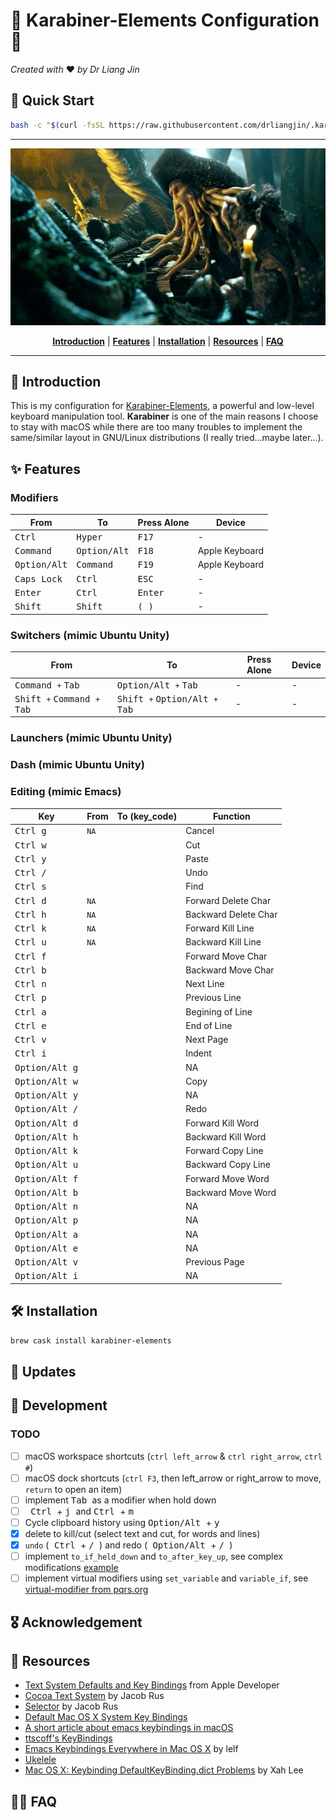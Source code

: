 # :musical_keyboard: Karabiner-Elements Configuration :musical_keyboard:
*Created with* :heart: *by Dr Liang Jin*

## :rocket: Quick Start
```bash
bash -c "$(curl -fsSL https://raw.githubusercontent.com/drliangjin/.karabiner.d/master/tools/install)"
```
- - -

<p align="center"><img src="/assets/images/davy_jones.jpg" alt="davy_jones"/></p>
<p align="center">
  <b><a href="#introduction">Introduction</a></b>
  |
  <b><a href="#features">Features</a></b>
  |
  <b><a href="#installation">Installation</a></b>
  |
  <b><a href="#resources">Resources</a></b>  
  |
  <b><a href="#features">FAQ</a></b>  
</p>

- - -

## :scroll: Introduction

This is my configuration for [Karabiner-Elements](https://pqrs.org/osx/karabiner/), a powerful and low-level keyboard manipulation tool. **Karabiner** is one of the main reasons I choose to stay with macOS while there are too many troubles to implement the same/similar layout in GNU/Linux distributions (I really tried...maybe later...).

## :sparkles: Features

### Modifiers

| From                    | To                      | Press Alone                   | Device         |
|-------------------------|-------------------------|-------------------------------|----------------|
| <kbd> Ctrl </kbd>       | <kbd> Hyper </kbd>      | <kbd> F17 </kbd>              | -              |
| <kbd> Command </kbd>    | <kbd> Option/Alt </kbd> | <kbd> F18 </kbd>              | Apple Keyboard |
| <kbd> Option/Alt </kbd> | <kbd> Command </kbd>    | <kbd> F19 </kbd>              | Apple Keyboard |
| <kbd> Caps Lock </kbd>  | <kbd> Ctrl </kbd>       | <kbd> ESC </kbd>              | -              |
| <kbd> Enter </kbd>      | <kbd> Ctrl </kbd>       | <kbd> Enter </kbd>            | -              |
| <kbd> Shift </kbd>      | <kbd> Shift </kbd>      | <kbd> ( </kbd> <kbd> ) </kbd> | -              |

### Switchers (mimic Ubuntu Unity)

| From                    | To                      | Press Alone                   | Device         |
|-------------------------|-------------------------|-------------------------------|----------------|
| <kbd> Command </kbd> `+` <kbd> Tab </kbd>   | <kbd> Option/Alt </kbd> `+` <kbd> Tab </kbd> | - | - |
| <kbd> Shift </kbd> `+` <kbd> Command </kbd> `+` <kbd> Tab </kbd>   | <kbd> Shift </kbd> `+` <kbd> Option/Alt </kbd> `+` <kbd> Tab </kbd> | - | - |

### Launchers (mimic Ubuntu Unity)

### Dash (mimic Ubuntu Unity)

### Editing (mimic Emacs)

| Key                              | From   | To (key_code)  | Function  |
|----------------------------------|--------|----------------|-----------------|
| <kbd> Ctrl </kbd> <kbd> g </kbd> | `NA`   |  | Cancel |
| <kbd> Ctrl </kbd> <kbd> w </kbd> |        |       | Cut                |
| <kbd> Ctrl </kbd> <kbd> y </kbd> |        |       | Paste                |
| <kbd> Ctrl </kbd> <kbd> / </kbd> |        |       | Undo                |
| <kbd> Ctrl </kbd> <kbd> s </kbd> |        |      | Find                |
| <kbd> Ctrl </kbd> <kbd> d </kbd> | `NA`   |  | Forward Delete Char   |
| <kbd> Ctrl </kbd> <kbd> h </kbd> | `NA`   |   | Backward Delete Char                |
| <kbd> Ctrl </kbd> <kbd> k </kbd> | `NA`   |   | Forward Kill Line                |
| <kbd> Ctrl </kbd> <kbd> u </kbd> | `NA`   |  | Backward Kill Line                |
| <kbd> Ctrl </kbd> <kbd> f </kbd> |        |          | Forward Move Char                |
| <kbd> Ctrl </kbd> <kbd> b </kbd> |        |           | Backward Move Char                |
| <kbd> Ctrl </kbd> <kbd> n </kbd> |        |           | Next Line                |
| <kbd> Ctrl </kbd> <kbd> p </kbd> |        |           | Previous Line                |
| <kbd> Ctrl </kbd> <kbd> a </kbd> |        |               | Begining of Line             |
| <kbd> Ctrl </kbd> <kbd> e </kbd> |        |                 | End of Line                |
| <kbd> Ctrl </kbd> <kbd> v </kbd> |        |             | Next Page                |
| <kbd> Ctrl </kbd> <kbd> i </kbd> |        |                   | Indent        |
| <kbd> Option/Alt </kbd> <kbd> g </kbd> |        |        | NA                |
| <kbd> Option/Alt </kbd> <kbd> w </kbd> |        |        | Copy                |
| <kbd> Option/Alt </kbd> <kbd> y </kbd> |        |        | NA                |
| <kbd> Option/Alt </kbd> <kbd> / </kbd> |        |        | Redo                |
| <kbd> Option/Alt </kbd> <kbd> d </kbd> |        |                 | Forward Kill Word        |
| <kbd> Option/Alt </kbd> <kbd> h </kbd> |        |                 | Backward Kill Word        |
| <kbd> Option/Alt </kbd> <kbd> k </kbd> |        |                 | Forward Copy Line                |
| <kbd> Option/Alt </kbd> <kbd> u </kbd> |        |                 | Backward Copy Line                |
| <kbd> Option/Alt </kbd> <kbd> f </kbd> |        |    | Forward Move Word               |
| <kbd> Option/Alt </kbd> <kbd> b </kbd> |        |    | Backward Move Word                |
| <kbd> Option/Alt </kbd> <kbd> n </kbd> |        |    | NA                |
| <kbd> Option/Alt </kbd> <kbd> p </kbd> |        |      | NA                |
| <kbd> Option/Alt </kbd> <kbd> a </kbd> |        |           | NA             |
| <kbd> Option/Alt </kbd> <kbd> e </kbd> |        |           | NA                |
| <kbd> Option/Alt </kbd> <kbd> v </kbd> |        |      | Previous Page                |
| <kbd> Option/Alt </kbd> <kbd> i </kbd> |        |            | NA |
## :hammer_and_wrench: Installation
```bash
brew cask install karabiner-elements
```

## :loudspeaker: Updates

## :construction: Development
### TODO
- [ ] macOS workspace shortcuts (`ctrl left_arrow` & `ctrl right_arrow`, `ctrl #`)
- [ ] macOS dock shortcuts (`ctrl F3`, then left_arrow or right_arrow to move, `return` to open an item)
- [ ] implement <kbd> Tab </kbd> as a modifier when hold down
- [ ] <kbd> Ctrl </kbd> + <kbd> j </kbd> and <kbd> Ctrl </kbd> + <kbd> m </kbd>
- [ ] Cycle clipboard history using <kbd> Option/Alt </kbd> + <kbd> y </kbd>
- [x] delete to kill/cut (select text and cut, for words and lines)
- [x] `undo` (<kbd> Ctrl </kbd> + <kbd> / </kbd> ) and redo (<kbd> Option/Alt </kbd> + <kbd> / </kbd> )
- [ ] implement `to_if_held_down` and `to_after_key_up`, see complex modifications [example](https://github.com/pqrs-org/KE-complex_modifications/blob/8f48a175795e1e737a6885068d729cb4586114a4/docs/json/example_halt.json)
- [ ] implement virtual modifiers using `set_variable` and `variable_if`, see [virtual-modifier from pqrs.org](https://pqrs.org/osx/karabiner/json.html#virtual-modifier)
## :medal_military: Acknowledgement

## :open_book: Resources
- [Text System Defaults and Key Bindings](https://developer.apple.com/library/archive/documentation/Cocoa/Conceptual/EventOverview/TextDefaultsBindings/TextDefaultsBindings.html#//apple_ref/doc/uid/20000468-CJBDEADF) from Apple Developer
- [Cocoa Text System](http://www.hcs.harvard.edu/~jrus/site/cocoa-text.html) by Jacob Rus
- [Selector](http://www.hcs.harvard.edu/~jrus/site/selectors.html) by Jacob Rus
- [Default Mac OS X System Key Bindings](http://www.hcs.harvard.edu/~jrus/site/system-bindings.html)
- [A short article about emacs keybindings in macOS](https://jblevins.org/log/kbd)
- [ttscoff's KeyBindings](https://github.com/ttscoff/KeyBindings)
- [Emacs Keybindings Everywhere in Mac OS X](http://lelf.lu/posts/emacs-keybindings-mac-os-x.html) by lelf
- [Ukelele](http://scripts.sil.org/cms/scripts/page.php?site_id=nrsi&id=ukelele)
- [Mac OS X: Keybinding DefaultKeyBinding.dict Problems](http://xahlee.info/kbd/osx_keybinding_problems.html) by Xah Lee

## :raising_hand_woman: FAQ
